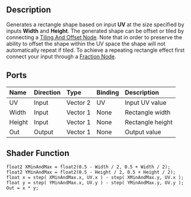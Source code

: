 ## Description

Generates a rectangle shape based on input **UV** at the size specified by inputs **Width** and **Height**. The generated shape can be offset or tiled by connecting a [Tiling And Offset Node](https://github.com/Unity-Technologies/ShaderGraph/wiki/Tiling-And-Offset-Node). Note that in order to preserve the ability to offset the shape within the UV space the shape will not automatically repeat if tiled. To achieve a repeating rectangle effect first connect your input through a [Fraction Node](https://github.com/Unity-Technologies/ShaderGraph/wiki/Fraction-Node).

## Ports

| Name        | Direction           | Type  | Binding | Description |
|:------------ |:-------------|:-----|:---|:---|
| UV      | Input | Vector 2 | UV | Input UV value |
| Width      | Input | Vector 1 | None | Rectangle width |
| Height      | Input | Vector 1 | None | Rectangle height |
| Out | Output      |    Vector 1 | None | Output value |

## Shader Function

```
float2 XMinAndMax = float2(0.5 - Width / 2, 0.5 + Width / 2);
float2 YMinAndMax = float2(0.5 - Height / 2, 0.5 + Height / 2);
float x = step( XMinAndMax.x, UV.x ) - step( XMinAndMax.y, UV.x );
float y = step( YMinAndMax.x, UV.y ) - step( YMinAndMax.y, UV.y );
Out = x * y;
```